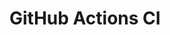 # GitHub Actions CI



























































































































































































































































































































































































































































































































































































































































































































































































































































































































































































































































































































































































































































































































































































































































































































































































































































































































































































































































































































































































































































































